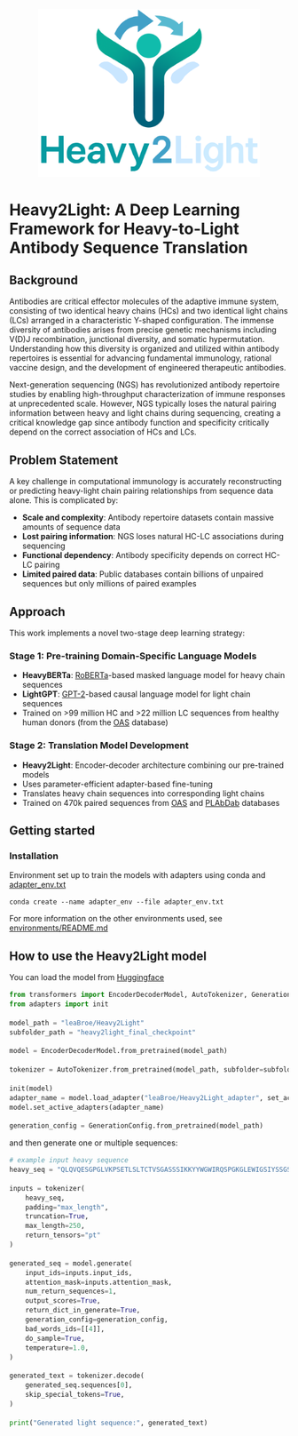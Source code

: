 <p align="center">
  <img src="logo.png" alt="logo" width="400" />
</p>

# Heavy2Light: A Deep Learning Framework for Heavy-to-Light Antibody Sequence Translation

## Background

Antibodies are critical effector molecules of the adaptive immune system, consisting of two identical heavy chains (HCs) and two identical light chains (LCs) arranged in a characteristic Y-shaped configuration. The immense diversity of antibodies arises from precise genetic mechanisms including V(D)J recombination, junctional diversity, and somatic hypermutation. Understanding how this diversity is organized and utilized within antibody repertoires is essential for advancing fundamental immunology, rational vaccine design, and the development of engineered therapeutic antibodies.

Next-generation sequencing (NGS) has revolutionized antibody repertoire studies by enabling high-throughput characterization of immune responses at unprecedented scale. However, NGS typically loses the natural pairing information between heavy and light chains during sequencing, creating a critical knowledge gap since antibody function and specificity critically depend on the correct association of HCs and LCs.

## Problem Statement

A key challenge in computational immunology is accurately reconstructing or predicting heavy-light chain pairing relationships from sequence data alone. This is complicated by:

- **Scale and complexity**: Antibody repertoire datasets contain massive amounts of sequence data
- **Lost pairing information**: NGS loses natural HC-LC associations during sequencing
- **Functional dependency**: Antibody specificity depends on correct HC-LC pairing
- **Limited paired data**: Public databases contain billions of unpaired sequences but only millions of paired examples

## Approach

This work implements a novel two-stage deep learning strategy:

### Stage 1: Pre-training Domain-Specific Language Models
- **HeavyBERTa**: [RoBERTa](https://arxiv.org/abs/1907.11692)-based masked language model for heavy chain sequences
- **LightGPT**: [GPT-2](https://cdn.openai.com/better-language-models/language_models_are_unsupervised_multitask_learners.pdf)-based causal language model for light chain sequences
- Trained on >99 million HC and >22 million LC sequences from healthy human donors (from the [OAS](https://opig.stats.ox.ac.uk/webapps/oas/) database)

### Stage 2: Translation Model Development
- **Heavy2Light**: Encoder-decoder architecture combining our pre-trained models
- Uses parameter-efficient adapter-based fine-tuning
- Translates heavy chain sequences into corresponding light chains
- Trained on 470k paired sequences from [OAS](https://opig.stats.ox.ac.uk/webapps/oas/) and [PLAbDab](https://opig.stats.ox.ac.uk/webapps/plabdab/) databases

## Getting started
### Installation  
Environment set up to train the models with adapters using conda and [adapter_env.txt](environments/adapter_env.txt)  
```
conda create --name adapter_env --file adapter_env.txt
```
For more information on the other environments used, see [environments/README.md](environments/README.md)  

## How to use the Heavy2Light model
You can load the model from [Huggingface](https://huggingface.co/leaBroe)

```python
from transformers import EncoderDecoderModel, AutoTokenizer, GenerationConfig
from adapters import init

model_path = "leaBroe/Heavy2Light"
subfolder_path = "heavy2light_final_checkpoint"

model = EncoderDecoderModel.from_pretrained(model_path)

tokenizer = AutoTokenizer.from_pretrained(model_path, subfolder=subfolder_path)

init(model)
adapter_name = model.load_adapter("leaBroe/Heavy2Light_adapter", set_active=True)
model.set_active_adapters(adapter_name)

generation_config = GenerationConfig.from_pretrained(model_path)
```
and then generate one or multiple sequences:  

```python
# example input heavy sequence
heavy_seq = "QLQVQESGPGLVKPSETLSLTCTVSGASSSIKKYYWGWIRQSPGKGLEWIGSIYSSGSTQYNPALGSRVTLSVDTSQTQFSLRLTSVTAADTATYFCARQGADCTDGSCYLNDAFDVWGRGTVVTVSS"

inputs = tokenizer(
    heavy_seq,
    padding="max_length",
    truncation=True,
    max_length=250,
    return_tensors="pt"
)

generated_seq = model.generate(
    input_ids=inputs.input_ids,
    attention_mask=inputs.attention_mask,
    num_return_sequences=1,
    output_scores=True,
    return_dict_in_generate=True,
    generation_config=generation_config,
    bad_words_ids=[[4]],
    do_sample=True,
    temperature=1.0,
)

generated_text = tokenizer.decode(
    generated_seq.sequences[0],
    skip_special_tokens=True,
)

print("Generated light sequence:", generated_text)
```
